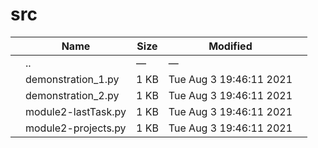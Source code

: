 # src

<table><thead><tr class="header"><th></th><th>Name</th><th>Size</th><th>Modified</th><th></th></tr></thead><tbody><tr class="odd"><td></td><td><span class="goup">..</span></td><td>—</td><td>—</td><td></td></tr><tr class="even"><td></td><td><span class="name">demonstration_1.py</span></td><td>1 KB</td><td>Tue Aug 3 19:46:11 2021</td><td></td></tr><tr class="odd"><td></td><td><span class="name">demonstration_2.py</span></td><td>1 KB</td><td>Tue Aug 3 19:46:11 2021</td><td></td></tr><tr class="even"><td></td><td><span class="name">module2-lastTask.py</span></td><td>1 KB</td><td>Tue Aug 3 19:46:11 2021</td><td></td></tr><tr class="odd"><td></td><td><span class="name">module2-projects.py</span></td><td>1 KB</td><td>Tue Aug 3 19:46:11 2021</td><td></td></tr></tbody></table>
